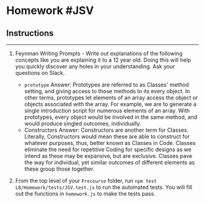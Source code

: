 # Homework #JSV

## Instructions
---
1. Feynman Writing Prompts - Write out explanations of the following concepts like you are explaining it to a 12 year old.  Doing this will help you quickly discover any holes in your understanding.  Ask your questions on Slack.
		
	* `prototype`
		Answer: Prototypes are referred to as Classes' method setting, and giving access to those methods to its every object. In other terms, prototypes let elements of an array access the object or objects associated with the array. For example, we are to generate a single introduction script for numerous elements of an array. With prototypes, every object would be involved in the same method, and would produce singled outcomes, individually.
	* Constructors
		Answer: Constructors are another term for Classes. Literally, Constructors would mean these are able to construct for whatever purposes, thus, better known as Classes in Code. Classes eliminate the need for repetitive Coding for specific designs as we intend as these may be expansive, but are exclusive. Classes pave the way for individual, yet similar outcomes of different elements as these group those together.

2. From the top level of your `Precourse` folder, run `npm test L8/Homework/tests/JSV.test.js` to run the automated tests. You will fill out the functions in `homework.js` to make the tests pass.
